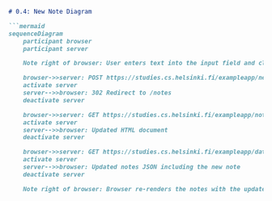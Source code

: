 

```markdown
# 0.4: New Note Diagram

```mermaid
sequenceDiagram
    participant browser
    participant server

    Note right of browser: User enters text into the input field and clicks "Save"

    browser->>server: POST https://studies.cs.helsinki.fi/exampleapp/new_note with note data
    activate server
    server-->>browser: 302 Redirect to /notes
    deactivate server

    browser->>server: GET https://studies.cs.helsinki.fi/exampleapp/notes
    activate server
    server-->>browser: Updated HTML document
    deactivate server

    browser->>server: GET https://studies.cs.helsinki.fi/exampleapp/data.json
    activate server
    server-->>browser: Updated notes JSON including the new note
    deactivate server

    Note right of browser: Browser re-renders the notes with the updated data
